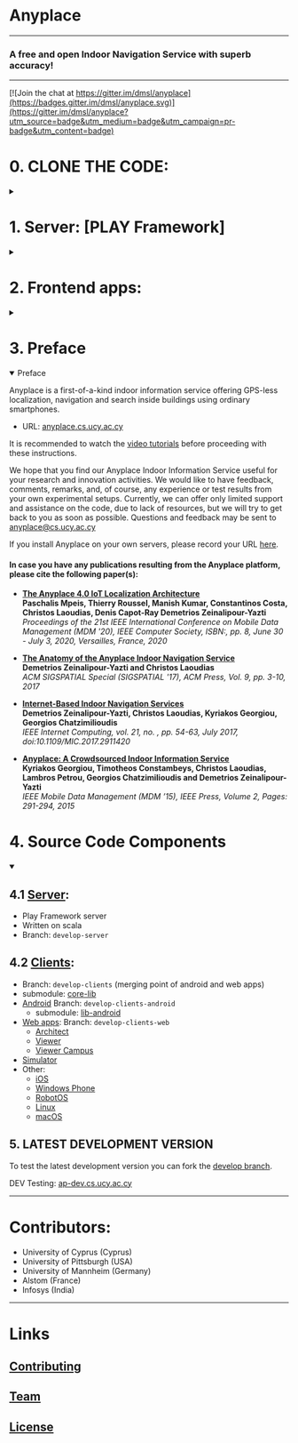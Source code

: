 # Anyplace

---
### A free and open Indoor Navigation Service with superb accuracy!
---

[![Join the chat at https://gitter.im/dmsl/anyplace](https://badges.gitter.im/dmsl/anyplace.svg)](https://gitter.im/dmsl/anyplace?utm_source=badge&utm_medium=badge&utm_campaign=pr-badge&utm_content=badge)


# 0. CLONE THE CODE:
<details><summary></summary>

### Cloning without the submodules:

```
git clone git@github.com:dmsl/anyplace.git anyplace
```

### Cloning with the submodules:
- Submodules are separate `git` repositories within this one
- You cal also fetch those at a later stage (with relevant git command)
- Needed when developing libraries or the android client apps.
- `core-lib`: [clients/core/lib]( clients/core/lib):
  - core library, written in kotlin
  - communicates to an Anyplace Backend service using `Retrofit2`
  - can be used to create more generic libraries
  - it is used by the `android-lib` to build the Android clients
- `android-lib`: [clients/android-new/lib-android](clients/android-new/lib-android):
  - most of the kotlin code is here
  - some thin clients are created out of this (SMAS, Navigator)

```
git clone git@github.com:dmsl/anyplace.git anyplace --recurse-submodules
```


</details>


# 1. Server: [PLAY Framework]
<details><summary></summary>

- This is the Anyplace Backend
- Latest Version 4.3.1 (MongoDB): See [ap.cs.ucy.ac.cy:44/api/version](https://ap.cs.ucy.ac.cy:44/api/version)
  - released as part of Anyplace 5.0 (Early 2022)
- For usage see: **Developers Front-end App** [ap.cs.ucy.ac.cy/developers](https://ap.cs.ucy.ac.cy/developers)
- Path: [server](server)
- Branch: `develop-server`

</details>

# 2. Frontend apps:
<details><summary></summary>

##
- Path: [clients](clients)
- Branch: `develop-clients`

### Viewer: [ap.cs.ucy.ac.cy/viewer](https://ap.cs.ucy.ac.cy/viewer): Viewer
### Architect: [ap.cs.ucy.ac.cy/architect](https://ap.cs.ucy.ac.cy/architect): Architect
### Developers: [ap.cs.ucy.ac.cy/developers](https://ap.cs.ucy.ac.cy/developers): Developers (API through Swagger)

</details>

# 3. Preface 
<details open><summary>Preface</summary>

Anyplace is a first-of-a-kind indoor information service offering GPS-less
localization, navigation and search inside buildings using ordinary smartphones. 
	 
- URL: [anyplace.cs.ucy.ac.cy](https://anyplace.cs.ucy.ac.cy)

It is recommended to watch the [video tutorials](https://anyplace.cs.ucy.ac.cy/#how-works) before proceeding with these instructions.

We hope that you find our Anyplace Indoor Information Service useful for your research and innovation activities.  We would like to have feedback, comments, remarks, and, of course, any experience or test results from your own experimental setups. Currently, we can offer only limited support and assistance on the code, due to lack of resources, but we will try to get back to you as soon as possible. Questions and feedback may be sent to
anyplace@cs.ucy.ac.cy

If you install Anyplace on your own servers, please record your URL
[here](https://docs.google.com/spreadsheets/d/1GQySk4omlEcTPWoAt_Vt3WUmVbqFko4xoFKQ2N222RI/edit?usp=sharing).

#### In case you have any publications resulting from the Anyplace platform, please cite the following paper(s):

- [**The Anyplace 4.0 IoT Localization Architecture**](https://www.cs.ucy.ac.cy/~dzeina/papers/mdm20-a4iot.pdf)  
  **Paschalis Mpeis, Thierry Roussel, Manish Kumar, Constantinos Costa, Christos Laoudias, Denis Capot-Ray Demetrios Zeinalipour-Yazti**  
  _Proceedings of the 21st IEEE International Conference on Mobile Data Management (MDM '20), IEEE Computer Society, ISBN:, pp. 8, June 30 - July 3, 2020, Versailles, France, 2020_

- [**The Anatomy of the Anyplace Indoor Navigation Service**](http://www.sigspatial.org/sigspatial-special-issues/sigspatial-special-volume-9-number-2-july-2017/04-Paper01_Anatomy.pdf)  
  **Demetrios Zeinalipour-Yazti and Christos Laoudias**  
  _ACM SIGSPATIAL Special (SIGSPATIAL '17), ACM Press, Vol. 9, pp. 3-10, 2017_

- [**Internet-Based Indoor Navigation Services**](http://www.cs.ucy.ac.cy/~dzeina/papers/ic16-iin.pdf)  
  **Demetrios Zeinalipour-Yazti, Christos Laoudias, Kyriakos Georgiou, Georgios Chatzimilioudis**  
  _IEEE Internet Computing, vol. 21, no. , pp. 54-63, July 2017, doi:10.1109/MIC.2017.2911420_

- [**Anyplace: A Crowdsourced Indoor Information Service**](http://www.cs.ucy.ac.cy/~dzeina/papers/mdm15-anyplace-demo.pdf)  
  **Kyriakos Georgiou, Timotheos Constambeys, Christos Laoudias, Lambros Petrou, Georgios Chatzimilioudis and Demetrios Zeinalipour-Yazti**  
  _IEEE Mobile Data Management (MDM ’15), IEEE Press, Volume 2, Pages: 291-294, 2015_

</details>

# 4. Source Code Components 
<details open><summary></summary>

## 4.1 [Server](server):
- Play Framework server
- Written on scala
- Branch: `develop-server`

## 4.2 [Clients](clients):
- Branch: `develop-clients` (merging point of android and web apps)
- submodule: [core-lib](clients/core/lib)
- [Android](clients/android-new/)  Branch: `develop-clients-android`
  - submodule: [lib-android](clients/android-new/lib-android)
- [Web apps](clients/web): Branch: `develop-clients-web`
  - [Architect](clients/web/anyplace_architect)
  - [Viewer](clients/web/anyplace_viewer)
  - [Viewer Campus](clients/web/anyplace_viewer_campus)
- [Simulator](clients/simulator)
- Other:
  - [iOS](clients/deprecated/ios/)
  - [Windows Phone](clients/deprecated/windows-phone/)
  - [RobotOS](clients/robotos/)
  - [Linux](clients/linux/)
  - [macOS](clients/macos/)

</details>

## 5. LATEST DEVELOPMENT VERSION
To test the latest development version you can fork the [develop branch](https://github.com/dmsl/anyplace/tree/develop).

DEV Testing: [ap-dev.cs.ucy.ac.cy](https://ap-dev.cs.ucy.ac.cy)

---

# Contributors: 
- University of Cyprus (Cyprus)
- University of Pittsburgh (USA)
- University of Mannheim (Germany)
- Alstom (France)
- Infosys (India)

---

# Links

## [Contributing](CONTRIBUTING.md)

## [Team](https://anyplace.cs.ucy.ac.cy/#about)

## [License](LICENSE.txt)
